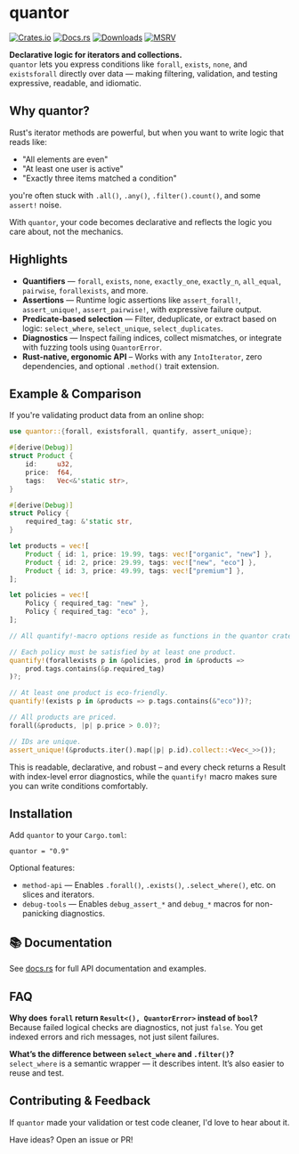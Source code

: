 # quantor
[![Crates.io](https://img.shields.io/crates/v/quantor.svg)](https://crates.io/crates/quantor)
[![Docs.rs](https://docs.rs/quantor/badge.svg)](https://docs.rs/quantor)
[![Downloads](https://img.shields.io/crates/d/quantor.svg)](https://crates.io/crates/quantor)
[![MSRV](https://img.shields.io/badge/MSRV-1.58.1+-blue)](https://github.com/nervousnullptr/quantor#msrv)

**Declarative logic for iterators and collections.**  
`quantor` lets you express conditions like `forall`, `exists`, `none`, and `existsforall` directly over data — making filtering, validation, and testing expressive, readable, and idiomatic.

## Why quantor?

Rust's iterator methods are powerful, but when you want to write logic that reads like:

- "All elements are even"
- "At least one user is active"
- "Exactly three items matched a condition"

you're often stuck with `.all()`, `.any()`, `.filter().count()`, and some `assert!` noise.

With `quantor`, your code becomes declarative and reflects the logic you care about, not the mechanics.

## Highlights

- **Quantifiers** — `forall`, `exists`, `none`, `exactly_one`, `exactly_n`, `all_equal`, `pairwise`, `forallexists`, and more.
- **Assertions** — Runtime logic assertions like `assert_forall!`, `assert_unique!`, `assert_pairwise!`, with expressive failure output.
- **Predicate-based selection** — Filter, deduplicate, or extract based on logic: `select_where`, `select_unique`, `select_duplicates`.
- **Diagnostics** — Inspect failing indices, collect mismatches, or integrate with fuzzing tools using `QuantorError`.
- **Rust-native, ergonomic API** – Works with any `IntoIterator`, zero dependencies, and optional `.method()` trait extension.

## Example & Comparison

If you're validating product data from an online shop:

```rust
use quantor::{forall, existsforall, quantify, assert_unique};

#[derive(Debug)]
struct Product {
    id:     u32,
    price:  f64,
    tags:   Vec<&'static str>,
}

#[derive(Debug)]
struct Policy {
    required_tag: &'static str,
}

let products = vec![
    Product { id: 1, price: 19.99, tags: vec!["organic", "new"] },
    Product { id: 2, price: 29.99, tags: vec!["new", "eco"] },
    Product { id: 3, price: 49.99, tags: vec!["premium"] },
];

let policies = vec![
    Policy { required_tag: "new" },
    Policy { required_tag: "eco" },
];

// All quantify!-macro options reside as functions in the quantor crate.

// Each policy must be satisfied by at least one product.
quantify!(forallexists p in &policies, prod in &products =>
    prod.tags.contains(&p.required_tag)
)?;

// At least one product is eco-friendly.
quantify!(exists p in &products => p.tags.contains(&"eco"))?;

// All products are priced.
forall(&products, |p| p.price > 0.0)?;

// IDs are unique.
assert_unique!(&products.iter().map(|p| p.id).collect::<Vec<_>>());
```

This is readable, declarative, and robust – and every check returns a Result with index-level error diagnostics, while the `quantify!` macro makes sure you can write conditions comfortably.

## Installation
Add `quantor` to your `Cargo.toml`:
```
quantor = "0.9"
```
Optional features:
* `method-api` — Enables `.forall()`, `.exists()`, `.select_where()`, etc. on slices and iterators.
* `debug-tools` — Enables `debug_assert_*` and `debug_*` macros for non-panicking diagnostics.

## 📚 Documentation

See [docs.rs](https://docs.rs/quantor) for full API documentation and examples.


## FAQ

**Why does `forall` return `Result<(), QuantorError>` instead of `bool`?**  
Because failed logical checks are diagnostics, not just `false`. You get indexed errors and rich messages, not just silent failures.

**What’s the difference between `select_where` and `.filter()`?**  
`select_where` is a semantic wrapper — it describes intent. It’s also easier to reuse and test.

## Contributing & Feedback

If `quantor` made your validation or test code cleaner, I'd love to hear about it.

Have ideas? Open an issue or PR!